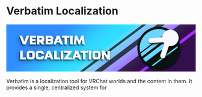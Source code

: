 # Verbatim Localization
![Verbatim Icon](https://github.com/VirtualVisions/Verbatim-Documentation/blob/main/Images/ReadMe%20Banner.png)

Verbatim is a localization tool for VRChat worlds and the content in them. It provides a single, centralized system for 